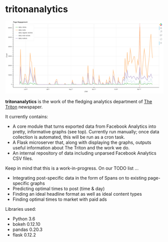 # tritonanalytics

![Analytics sample](https://github.com/TritonNews/tritonanalytics/raw/master/sample.PNG)

__tritonanalytics__ is the work of the fledging analytics department of [The Triton](https://triton.news) newspaper.

It currently contains:
* A core module that turns exported data from Facebook Analytics into pretty, informative graphs (see top). Currently run manually; once data collection is automated, this will be run as a cron task.
* A Flask microserver that, along with displaying the graphs, outputs useful information about The Triton and the work we do.
* An internal repository of data including unparsed Facebook Analytics CSV files.

Keep in mind that this is a work-in-progress. On our TODO list ...
* Integrating post-specific data in the form of Spans on to existing page-specific graphs
* Predicting optimal times to post (time & day)
* Finding an ideal headline format as well as ideal content types
* Finding optimal times to market with paid ads

Libraries used:
* Python 3.6
* bokeh 0.12.10
* pandas 0.20.3
* flask 0.12.2
